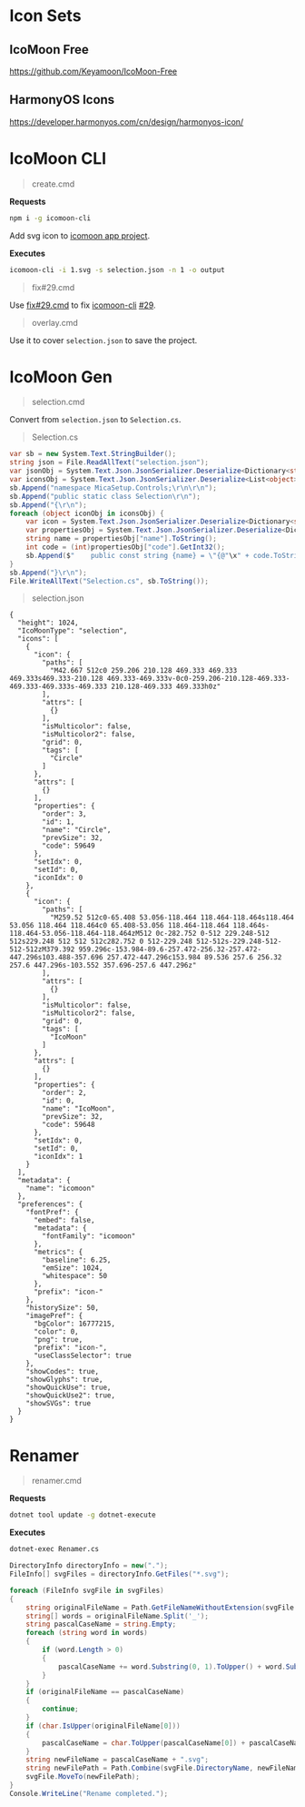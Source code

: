 # Icon Sets

## IcoMoon Free

https://github.com/Keyamoon/IcoMoon-Free

## HarmonyOS Icons

https://developer.harmonyos.com/cn/design/harmonyos-icon/

# IcoMoon CLI

> create.cmd

**Requests**

```bash
npm i -g icomoon-cli
```

Add svg icon to [icomoon app project](https://icomoon.io/app).

**Executes**

```bash
icomoon-cli -i 1.svg -s selection.json -n 1 -o output
```

> fix#29.cmd

Use [fix#29.cmd](fix#29.cmd) to fix [icomoon-cli](https://github.com/Yuyz0112/icomoon-cli) [#29](https://github.com/Yuyz0112/icomoon-cli/issues/29).

> overlay.cmd

Use it to cover `selection.json` to save the project.

# IcoMoon Gen

> selection.cmd

Convert from `selection.json` to `Selection.cs`.

> Selection.cs

```cs
var sb = new System.Text.StringBuilder();
string json = File.ReadAllText("selection.json");
var jsonObj = System.Text.Json.JsonSerializer.Deserialize<Dictionary<string, object>>(json)!;
var iconsObj = System.Text.Json.JsonSerializer.Deserialize<List<object>>(jsonObj["icons"].ToString()!)!;
sb.Append("namespace MicaSetup.Controls;\r\n\r\n");
sb.Append("public static class Selection\r\n");
sb.Append("{\r\n");
foreach (object iconObj in iconsObj) {
    var icon = System.Text.Json.JsonSerializer.Deserialize<Dictionary<string, object>>(iconObj.ToString()!)!;
    var propertiesObj = System.Text.Json.JsonSerializer.Deserialize<Dictionary<string, dynamic>>(icon["properties"].ToString()!)!;
    string name = propertiesObj["name"].ToString();
    int code = (int)propertiesObj["code"].GetInt32();
    sb.Append($"    public const string {name} = \"{@"\x" + code.ToString("x4")}\";\r\n");
}
sb.Append("}\r\n");
File.WriteAllText("Selection.cs", sb.ToString());

```

> selection.json

```
{
  "height": 1024,
  "IcoMoonType": "selection",
  "icons": [
    {
      "icon": {
        "paths": [
          "M42.667 512c0 259.206 210.128 469.333 469.333 469.333s469.333-210.128 469.333-469.333v-0c0-259.206-210.128-469.333-469.333-469.333s-469.333 210.128-469.333 469.333h0z"
        ],
        "attrs": [
          {}
        ],
        "isMulticolor": false,
        "isMulticolor2": false,
        "grid": 0,
        "tags": [
          "Circle"
        ]
      },
      "attrs": [
        {}
      ],
      "properties": {
        "order": 3,
        "id": 1,
        "name": "Circle",
        "prevSize": 32,
        "code": 59649
      },
      "setIdx": 0,
      "setId": 0,
      "iconIdx": 0
    },
    {
      "icon": {
        "paths": [
          "M259.52 512c0-65.408 53.056-118.464 118.464-118.464s118.464 53.056 118.464 118.464c0 65.408-53.056 118.464-118.464 118.464s-118.464-53.056-118.464-118.464zM512 0c-282.752 0-512 229.248-512 512s229.248 512 512 512c282.752 0 512-229.248 512-512s-229.248-512-512-512zM379.392 959.296c-153.984-89.6-257.472-256.32-257.472-447.296s103.488-357.696 257.472-447.296c153.984 89.536 257.6 256.32 257.6 447.296s-103.552 357.696-257.6 447.296z"
        ],
        "attrs": [
          {}
        ],
        "isMulticolor": false,
        "isMulticolor2": false,
        "grid": 0,
        "tags": [
          "IcoMoon"
        ]
      },
      "attrs": [
        {}
      ],
      "properties": {
        "order": 2,
        "id": 0,
        "name": "IcoMoon",
        "prevSize": 32,
        "code": 59648
      },
      "setIdx": 0,
      "setId": 0,
      "iconIdx": 1
    }
  ],
  "metadata": {
    "name": "icomoon"
  },
  "preferences": {
    "fontPref": {
      "embed": false,
      "metadata": {
        "fontFamily": "icomoon"
      },
      "metrics": {
        "baseline": 6.25,
        "emSize": 1024,
        "whitespace": 50
      },
      "prefix": "icon-"
    },
    "historySize": 50,
    "imagePref": {
      "bgColor": 16777215,
      "color": 0,
      "png": true,
      "prefix": "icon-",
      "useClassSelector": true
    },
    "showCodes": true,
    "showGlyphs": true,
    "showQuickUse": true,
    "showQuickUse2": true,
    "showSVGs": true
  }
}
```

# Renamer

> renamer.cmd

**Requests**

```bash
dotnet tool update -g dotnet-execute
```

**Executes**

```bash
dotnet-exec Renamer.cs
```

```cs
DirectoryInfo directoryInfo = new(".");
FileInfo[] svgFiles = directoryInfo.GetFiles("*.svg");

foreach (FileInfo svgFile in svgFiles)
{
    string originalFileName = Path.GetFileNameWithoutExtension(svgFile.Name);
    string[] words = originalFileName.Split('_');
    string pascalCaseName = string.Empty;
    foreach (string word in words)
    {
        if (word.Length > 0)
        {
            pascalCaseName += word.Substring(0, 1).ToUpper() + word.Substring(1).ToLower();
        }
    }
    if (originalFileName == pascalCaseName)
    {
        continue;
    }
    if (char.IsUpper(originalFileName[0]))
    {
        pascalCaseName = char.ToUpper(pascalCaseName[0]) + pascalCaseName.Substring(1);
    }
    string newFileName = pascalCaseName + ".svg";
    string newFilePath = Path.Combine(svgFile.DirectoryName, newFileName);
    svgFile.MoveTo(newFilePath);
}
Console.WriteLine("Rename completed.");
```


